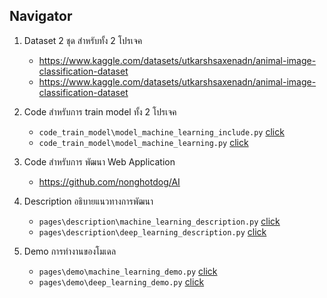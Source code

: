 ## Navigator

1. Dataset 2 ชุด สำหรับทั้ง 2 โปรเจค

   - https://www.kaggle.com/datasets/utkarshsaxenadn/animal-image-classification-dataset
   - https://www.kaggle.com/datasets/utkarshsaxenadn/animal-image-classification-dataset

2. Code สำหรับการ train model ทั้ง 2  โปรเจค
   
   - `code_train_model\model_machine_learning_include.py` [click](code_train_model/model_machine_learning_include.py)
   - `code_train_model\model_machine_learning.py` [click](code_train_model/model_deep_learning.py)

3. Code สำหรับการ พัฒนา Web Application

    - https://github.com/nonghotdog/AI

4. Description อธิบายแนวทางการพัฒนา
   
    - `pages\description\machine_learning_description.py` [click](pages/description/machine_learning_description.py)
    - `pages\description\deep_learning_description.py` [click](pages/description/deep_learning_description.py)

5. Demo การทำงานของโมเดล
    - `pages\demo\machine_learning_demo.py` [click](pages/demo/machine_learning_demo.py)
    - `pages\demo\deep_learning_demo.py` [click](pages/demo/deep_learning_demo.py)